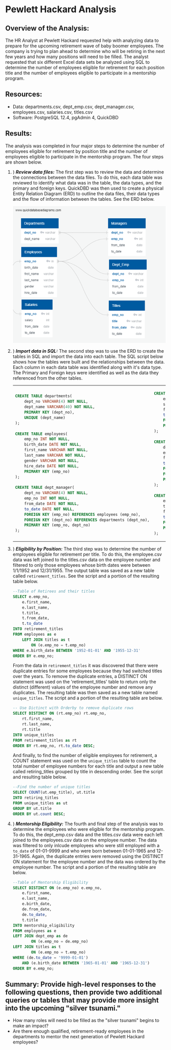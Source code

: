 # Pewlett Hackard Analysis

## Overview of the Analysis:

The HR Analyst at Pewlett Hackard requested help with analyzing data to prepare for the upcoming retirement wave of baby boomer employees.  The company is trying to plan ahead to determine who will be retiring in the next few years and how many positions will need to be filled.  The analyst requested that six different Excel data sets be analyzed using SQL to determine the number of employees eligible for retirement for each position title and the number of employees eligible to participate in a mentorship program.

## Resources:

 - Data: departments.csv, dept_emp.csv, dept_manager.csv, employees.csv, salaries.csv, titles.csv
 - Software: PostgreSQL 12.4, pgAdmin 4, QuickDBD

## Results:

The analysis was completed in four major steps to determine the number of employees eligible for retirement by position title and the number of employees eligible to participate in the mentorship program.  The four steps are shown below.

1. )  ***Review data files:*** The first step was to review the data and determine the connections between the data files.  To do this, each data table was reviewed to identify what data was in the table, the data types, and the primary and foreign keys.  QuickDBD was then used to create a physical Entity Relation Diagram (ERD) to outline the data files, their data types and the flow of information between the tables.  See the ERD below.

     ![ERD](EmployeeDB.png)

2. )  ***Import data in SQL:*** The second step was to use the ERD to create the tables in SQL and import the data into each table.  The SQL script below shows how the tables were built and the relationships between the data.  Each column in each data table was identified along with it's data type.  The Primary and Foreign keys were identified as well as the data they referenced from the other tables.

    <table>
    <tr>
    <td>

```sql
CREATE TABLE departments(
	dept_no VARCHAR(4) NOT NULL, 
	dept_name VARCHAR(40) NOT NULL,
	PRIMARY KEY (dept_no),
	UNIQUE (dept_name)
);

CREATE TABLE employees(
	emp_no INT NOT NULL,
	birth_date DATE NOT NULL,
	first_name VARCHAR NOT NULL,
	last_name VARCHAR NOT NULL,
	gender VARCHAR NOT NULL,
	hire_date DATE NOT NULL,
	PRIMARY KEY (emp_no)
);

CREATE TABLE dept_manager(
	dept_no VARCHAR(4) NOT NULL,
	emp_no INT NOT NULL,
	from_date DATE NOT NULL,
	to_date DATE NOT NULL,
	FOREIGN KEY (emp_no) REFERENCES employees (emp_no),
	FOREIGN KEY (dept_no) REFERENCES departments (dept_no),
	PRIMARY KEY (emp_no, dept_no)
);
```

   </td>
    <td>
	
```sql
CREATE TABLE salaries(
	emp_no INT NOT NULL,
	salary INT NOT NULL,
	from_date DATE NOT NULL,
	to_date DATE NOT NULL,
	FOREIGN KEY (emp_no) REFERENCES employees (emp_no),
	PRIMARY KEY (emp_no)
);

CREATE TABLE dept_emp(
	dept_no VARCHAR(4) NOT NULL,
	emp_no INT NOT NULL,
	from_date DATE NOT NULL,
	to_date DATE NOT NULL,
	FOREIGN KEY (dept_no) REFERENCES departments (dept_no),
	FOREIGN KEY (emp_no) REFERENCES employees (emp_no),
	PRIMARY KEY (dept_no, emp_no)
);

CREATE TABLE titles(
	emp_no INT NOT NULL,
	title VARCHAR NOT NULL,
	from_date DATE NOT NULL,
	to_date DATE NOT NULL,
	FOREIGN KEY (emp_no) REFERENCES employees (emp_no),
	PRIMARY KEY (emp_no, title, from_date)
);
```

   </td>
    </tr>
    </table

3. )  ***Eligibility by Position:*** The third step was to determine the number of employees eligible for retirement per title.  To do this, the employee.csv data was left joined to the titles.csv data on the employee number and filtered to only those employees whose birth dates were between 1/1/1952 and 12/31/1955.  The output table was saved as a new table called `retirement_titles`.  See the script and a portion of the resulting table below.

    ```sql
    --Table of Retirees and their titles
    SELECT e.emp_no,
        e.first_name,
        e.last_name,
        t.title,
        t.from_date,
        t.to_date
    INTO retirement_titles
    FROM employees as e
        LEFT JOIN titles as t
            ON (e.emp_no = t.emp_no)
    WHERE e.birth_date BETWEEN '1952-01-01' AND '1955-12-31'
    ORDER BY e.emp_no;
    ```
    From the data in `retirement_titles` it was discovered that there were duplicate entries for some employees because they had switched titles over the years.  To remove the duplicate entries, a DISTINCT ON statement was used on the 'retirement_titles' table to return only the distinct (different) values of the employee number and remove any duplicates.  The resulting table was then saved as a new table named `unique_titles`. The script and a portion of the resulting table are below.

    ```sql
    -- Use Dictinct with Orderby to remove duplicate rows
    SELECT DISTINCT ON (rt.emp_no) rt.emp_no,
        rt.first_name,
        rt.last_name,
        rt.title
    INTO unique_titles
    FROM retirement_titles as rt
    ORDER BY rt.emp_no, rt.to_date DESC;
    ```
    And finally, to find the number of eligible employees for retirement, a COUNT statement was used on the `unique_titles` table to count the total number of employee numbers for each title and output a new table called retiring_titles grouped by title in descending order.  See the script and resulting table below.

    ```sql
    --Find the number of unique titles
    SELECT COUNT(ut.emp_title), ut.title
    INTO retiring_titles
    FROM unique_titles as ut
    GROUP BY ut.title
    ORDER BY ut.count DESC;
    ```

4. )  ***Mentorship Eligibility:*** The fourth and final step of the analysis was to determine the employees who were eligible for the mentorship program.  To do this, the dept_emp.csv data and the titles.csv data were each left joined to the employees.csv data on the employee number.  The data was filtered to only inlcude employees who were still employed with a `to_date` of 01-01-9999 and who were born between 01-01-1965 and 12-31-1965.  Again, the duplicate entries were removed using the DISTINCT ON statement for the employee number and the data was ordered by the employee number.  The script and a portion of the resulting table are below.
    ```sql
    --Table of Mentorship Eligibility
    SELECT DISTINCT ON (e.emp_no) e.emp_no, 
        e.first_name,
    	e.last_name,
    	e.birth_date,
    	de.from_date,
    	de.to_date,
    	t.title
    INTO mentorship_eligibility
    FROM employees as e
	LEFT JOIN dept_emp as de
     	    ON (e.emp_no = de.emp_no)
	LEFT JOIN titles as t
    	    ON (e.emp_no = t.emp_no)
    WHERE (de.to_date = '9999-01-01')
        AND (e.birth_date BETWEEN '1965-01-01' AND '1965-12-31')
    ORDER BY e.emp_no;
    ```
    
## Summary: Provide high-level responses to the following questions, then provide two additional queries or tables that may provide more insight into the upcoming "silver tsunami."
 - How many roles will need to be filled as the "silver tsunami" begins to make an impact?
 - Are there enough qualified, retirement-ready employees in the departments to mentor the next generation of Pewlett Hackard employees?
